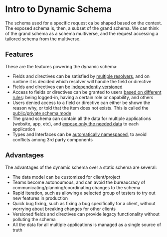 # Intro to Dynamic Schema

The schema used for a specific request ca be shaped based on the context. The exposed schema is, then, a subset of the grand schema. We can think of the grand schema as a schema multiverse, and the request accessing a tailored schema from the multiverse.

## Features

These are the features powering the dynamic schema:

- Fields and directives can be satisfied by [multiple resolvers](./multiple-resolvers), and on runtime it is decided which resolver will handle the field or directive
- Fields and directives can be [independently versioned](./field-directive-based-versioning)
- Access to fields or directives can be granted to users [based on different rules](./access-control): being logged-in, having a certain role or capability, and others
- Users denied access to a field or directive can either be shown the reason why, or told that the item does not exists. This is called the [public/private schema mode](./public-private-schema-mode)
- The grand schema can contain all the data for multiple applications (website, app, etc), and [expose only the needed data](./backend-for-frontends) to each application
- Types and Interfaces can be [automatically namespaced](./automatic-namespacing), to avoid conflicts among 3rd party components

## Advantages

The advantages of the dynamic schema over a static schema are several:

- The data model can be customized for client/project
- Teams become autonoumous, and can avoid the bureaucracy of communicating/planning/coordinating changes to the schema
- Rapid iteration, such as allowing a selected group of testers to try out new features in production
- Quick bug fixing, such as fixing a bug specifically for a client, without worrying about breaking changes for other clients
- Versioned fields and directives can provide legacy functionality without polluting the schema
- All the data for all multiple applications is managed as a single source of truth
